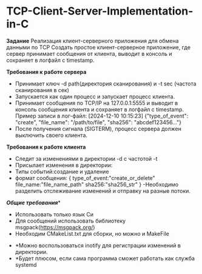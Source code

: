 # TCP-Client-Server-Implementation-in-C
****Задание****
Реализация клиент-серверного приложения для обмена данными по TCP
Создать простое клиент-серверное приложение, где сервер принимает сообщения от
клиента, выводит в консоль и сохраняет в логфайл с timestamp.

****Требования к работе сервера****
- Принимает ключ -d path(директория сканирования) и -t sec (частота сканирования в
сек)
- Запускается как один процесс и запускает процесс клиента.
- Принимает сообщения по TCP/IP на 127.0.0.1:5555 и выводит в консоль сообщения
клиента и сохраняет в логфайл с timestamp.
Пример записи в лог-файл:
[2024-12-10 10:15:23] {"type_of_event": "create", "file_name": "/path/to/file", "sha256":
"abcdef123456..."}
- После получения сигнала (SIGTERM), процесс сервера должен выключить своего
клиента.

****Требования к работе клиента****
- Следит за изменениями в директории -d с частотой -t
- Присылает изменения в директории:
- Типы событий:создание и удаление
- формат сообщения:
{
type_of_event:"create_or_delete"
file_name:"file_name_path"
sha256:"sha256_str"
}
-Необходимо разделить отслеживание изменений и отправку на разные потоки.

***Общие требования****
- Использовать только язык Си
- Для сообщений использовать библиотеку msgpack(https://msgpack.org/)
- Необходим CMakeList.txt для сборки, но можно и MakeFile
  
* *Можно воспользоваться inotify для регистрации изменений в директории.
* *Будет плюсом, если сама программа сможет работать как служба systemd

